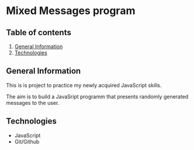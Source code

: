 # Mixed Messages program

## Table of contents
1. [General Information](#genral-information)
2. [Technologies](#technologies)

## General Information
This is is project to practice my newly acquired JavaScript skills.

The aim is to build a JavaSript programm that presents randomly generated messages to the user.

## Technologies
* JavaScript
* Git/Github
